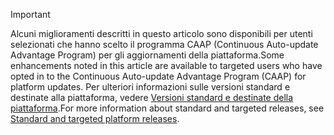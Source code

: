> [!IMPORTANT]
> <span data-ttu-id="98596-101">Alcuni miglioramenti descritti in questo articolo sono disponibili per utenti selezionati che hanno scelto il programma CAAP (Continuous Auto-update Advantage Program) per gli aggiornamenti della piattaforma.</span><span class="sxs-lookup"><span data-stu-id="98596-101">Some enhancements noted in this article are available to targeted users who have opted in to the Continuous Auto-update Advantage Program (CAAP) for platform updates.</span></span> <span data-ttu-id="98596-102">Per ulteriori informazioni sulle versioni standard e destinate alla piattaforma, vedere [Versioni standard e destinate della piattaforma](../fin-and-ops/get-started/public-preview-releases.md).</span><span class="sxs-lookup"><span data-stu-id="98596-102">For more information about standard and targeted releases, see [Standard and targeted platform releases](../fin-and-ops/get-started/public-preview-releases.md).</span></span>
